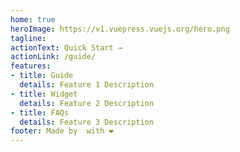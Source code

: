 ```yaml
---
home: true
heroImage: https://v1.vuepress.vuejs.org/hero.png
tagline:
actionText: Quick Start →
actionLink: /guide/
features:
- title: Guide
  details: Feature 1 Description
- title: Widget
  details: Feature 2 Description
- title: FAQs
  details: Feature 3 Description
footer: Made by  with ❤️
---
```

